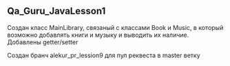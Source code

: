 ## Qa_Guru_JavaLesson1

Создан класс MainLibrary, связаный с классами Book и Music, в который возможно добавлять книги и музыку и выводить их наличие.
Добавлены getter/setter

Создан бранч alekur_pr_lession9 для пул реквеста в master ветку
